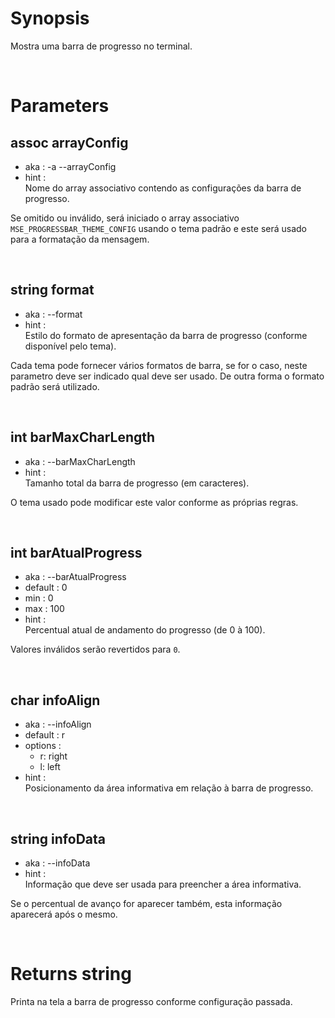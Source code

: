 # Synopsis

Mostra uma barra de progresso no terminal.



&nbsp;

# Parameters

## assoc arrayConfig

- aka       : -a --arrayConfig
- hint      :  
  Nome do array associativo contendo as configurações da barra de progresso.

Se omitido ou inválido, será iniciado o array associativo 
`MSE_PROGRESSBAR_THEME_CONFIG` usando o tema padrão e este será usado para a 
formatação da mensagem.


&nbsp;

## string format

- aka       : --format
- hint      :  
  Estilo do formato de apresentação da barra de progresso (conforme disponível 
  pelo tema).

Cada tema pode fornecer vários formatos de barra, se for o caso, neste 
parametro deve ser indicado qual deve ser usado. De outra forma o formato 
padrão será utilizado.


&nbsp;

## int barMaxCharLength

- aka       : --barMaxCharLength
- hint      :  
  Tamanho total da barra de progresso (em caracteres).

O tema usado pode modificar este valor conforme as próprias regras.


&nbsp;

## int barAtualProgress

- aka       : --barAtualProgress
- default   : 0
- min       : 0
- max       : 100
- hint      :  
  Percentual atual de andamento do progresso (de 0 à 100).

Valores inválidos serão revertidos para `0`.


&nbsp;

## char infoAlign

- aka       : --infoAlign
- default   : r
- options   :
  - r: right
  - l: left
- hint      :  
  Posicionamento da área informativa em relação à barra de progresso.


&nbsp;

## string infoData

- aka       : --infoData
- hint      :  
  Informação que deve ser usada para preencher a área informativa.

Se o percentual de avanço for aparecer também, esta informação aparecerá após o 
mesmo.



&nbsp;

# Returns string

Printa na tela a barra de progresso conforme configuração passada.
